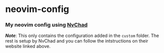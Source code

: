 # neovim-config
### My neovim config using [NvChad](https://nvchad.com/)

__*Note*__: This only contains the configuration added in the `custom` folder. The rest is setup by NvChad and you can follow the intstructions on their website linked above.
